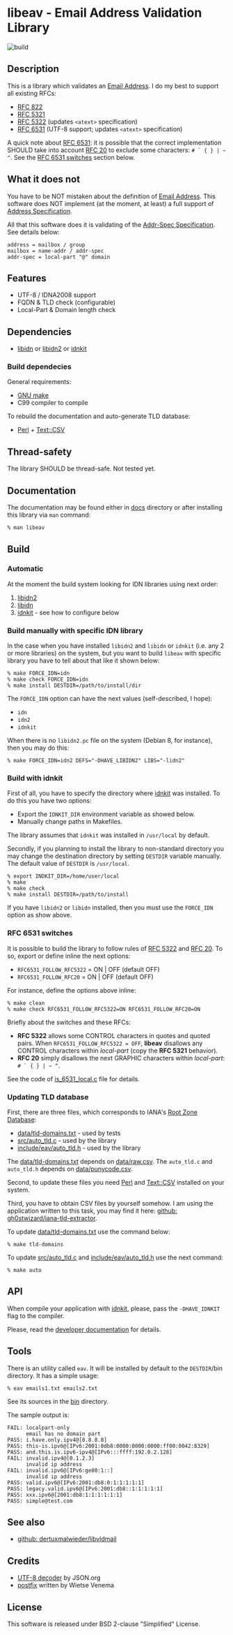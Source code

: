 # libeav - Email Address Validation Library

![build](https://github.com/gh0stwizard/libeav/workflows/build/badge.svg)

## Description

This is a library which validates an [Email Address][1]. I do my best to
support all existing RFCs:

* [RFC 822][2]
* [RFC 5321][3]
* [RFC 5322][4] (updates `<atext>` specification)
* [RFC 6531][5] (UTF-8 support; updates `<atext>` specification)


A quick note about [RFC 6531][5]: it is possible that the correct implementation
SHOULD take into account [RFC 20][6] to exclude some characters:
``# ` { } | ~ ^``. See the [RFC 6531 switches](#rfc-6531-switches) section below.


## What it does not

You have to be NOT mistaken about the definition of [Email Address][1].
This software does NOT implement (at the moment, at least) a full support
of [Address Specification][14].

All that this software does it is validating of the [Addr-Spec Specification][15].
See details below:

	address = mailbox / group
	mailbox = name-addr / addr-spec
	addr-spec = local-part "@" domain


## Features

* UTF-8 / IDNA2008 support
* FQDN & TLD check (configurable)
* Local-Part & Domain length check


## Dependencies

* [libidn][17] or [libidn2][18] or [idnkit][8]

### Build dependecies

General requirements:

* [GNU make][10]
* C99 compiler to compile

To rebuild the documentation and auto-generate TLD database:

* [Perl][19] + [Text::CSV][29]


## Thread-safety

The library SHOULD be thread-safe. Not tested yet.


## Documentation

The documentation may be found either in [docs][16] directory
or after installing this library via `man` command:

```
% man libeav
```


## Build

### Automatic

At the moment the build system looking for IDN libraries using
next order:

1. [libidn2][18]
2. [libidn][17]
3. [idnkit][8] - see how to configure below

### Build manually with specific IDN library

In the case when you have installed `libidn2` and `libidn`
or `idnkit` (i.e. any 2 or more libraries) on the system, but
you want to build `libeav` with specific library you have to
tell about that like it shown below:

```
% make FORCE_IDN=idn
% make check FORCE_IDN=idn
% make install DESTDIR=/path/to/install/dir
```

The `FORCE_IDN` option can have the next values
(self-described, I hope):

* `idn`
* `idn2`
* `idnkit`

When there is no `libidn2.pc` file on the system (Debian 8,
for instance), then you may do this:

```
% make FORCE_IDN=idn2 DEFS="-DHAVE_LIBIDN2" LIBS="-lidn2"
```


### Build with idnkit

First of all, you have to specify the directory where [idnkit][8]
was installed. To do this you have two options:

* Export the `IDNKIT_DIR` environment variable as showed below.
* Manually change paths in Makefiles.

The library assumes that `idnkit` was installed in `/usr/local`
by default.

Secondly, if you planning to install the library to non-standard
directory you may change the destination directory by setting
`DESTDIR` variable manually.
The default value of `DESTDIR` is `/usr/local`.

```
% export INDKIT_DIR=/home/user/local
% make
% make check
% make install DESTDIR=/path/to/install
```

If you have `libidn2` or `libidn` installed, then you must
use the `FORCE_IDN` option as show above.

### RFC 6531 switches

It is possible to build the library to follow rules of [RFC 5322][4] and
[RFC 20][6]. To so, export or define inline the next options:

* `RFC6531_FOLLOW_RFC5322` = ON | OFF (default OFF)
* `RFC6531_FOLLOW_RFC20` = ON | OFF (default OFF)

For instance, define the options above inline:

```
% make clean
% make check RFC6531_FOLLOW_RFC5322=ON RFC6531_FOLLOW_RFC20=ON
```

Briefly about the switches and these RFCs:

* **RFC 5322** allows some CONTROL characters in quotes and quoted pairs. When
`RFC6531_FOLLOW_RFC5322 = OFF`, **libeav** disallows any CONTROL characters
within *local-part* (copy the **RFC 5321** behavior).
* **RFC 20** simply disallows the next GRAPHIC characters within *local-part*:
``# ` { } | ~ ^``.

See the code of [is_6531_local.c][7] file for details.

### Updating TLD database

First, there are three files, which corresponds to IANA's
[Root Zone Database][22]:

* [data/tld-domains.txt][23] - used by tests
* [src/auto_tld.c][27] - used by the library
* [include/eav/auto_tld.h][28] - used by the library

The [data/tld-domains.txt][23] depends on [data/raw.csv][25].
The `auto_tld.c` and `auto_tld.h` depends on [data/punycode.csv][24].

Second, to update these files you need [Perl][19] and [Text::CSV][29]
installed on your system.

Third, you have to obtain CSV files by yourself somehow. I am
using the application written to this task, you may find it
here: [github: gh0stwizard/iana-tld-extractor][26].

To update [data/tld-domains.txt][23] use the command below:

```
% make tld-domains
```

To update [src/auto_tld.c][27] and [include/eav/auto_tld.h][28]
use the next command:

```
% make auto
```


## API

When compile your application with [idnkit][8], please, pass the
`-DHAVE_IDNKIT` flag to the compiler.

Please, read the [developer documentation][20] for details.


## Tools

There is an utility called `eav`. It will be installed by default to
the `DESTDIR`/bin directory. It has a simple usage:

```
% eav emails1.txt emails2.txt
```

See its sources in the [bin][12] directory.

The sample output is:

```
FAIL: localpart-only
      email has no domain part
PASS: i.have.only.ipv4@[8.8.8.8]
PASS: this-is.ipv6@[IPv6:2001:0db8:0000:0000:0000:ff00:0042:8329]
PASS: and.this.is.ipv6-ipv4@[IPv6:::ffff:192.0.2.128]
FAIL: invalid.ipv4@[0.1.2.3]
      invalid ip address
FAIL: invalid.ipv6@[IPv6:ge80:1::]
      invalid ip address
PASS: valid.ipv6@[IPv6:2001:db8:0:1:1:1:1:1]
PASS: legacy.valid.ipv6@[IPv6:2001:db8::1:1:1:1:1]
PASS: xxx.ipv6@[2001:db8:1:1:1:1:1:1]
PASS: simple@test.com
```

## See also

* [github: dertuxmalwieder/libvldmail][21]


## Credits

* [UTF-8 decoder][11] by JSON.org
* [postfix][13] written by Wietse Venema


## License

This software is released under BSD 2-clause "Simplified" License.


[1]: https://en.wikipedia.org/wiki/Email_address
[2]: https://tools.ietf.org/html/rfc822
[3]: https://tools.ietf.org/html/rfc5321
[4]: https://tools.ietf.org/html/rfc5322
[5]: https://tools.ietf.org/html/rfc6531
[6]: https://tools.ietf.org/html/rfc20
[7]: /src/is_6531_local.c
[8]: https://jprs.co.jp/idn/index-e.html
[9]: https://www.gnu.org/software/libidn/
[10]: https://www.gnu.org/software/make/
[11]: http://www.json.org/JSON_checker/
[12]: /bin/
[13]: http://www.postfix.org/
[14]: https://tools.ietf.org/html/rfc5322#section-3.4
[15]: https://tools.ietf.org/html/rfc5322#section-3.4.1
[16]: /docs/
[17]: https://www.gnu.org/software/libidn/
[18]: https://github.com/libidn/libidn2
[19]: https://www.perl.org/
[20]: /docs/libeav.3.pod
[21]: https://github.com/dertuxmalwieder/libvldmail
[22]: https://www.iana.org/domains/root/db
[23]: /data/tld-domains.txt
[24]: /data/punycode.csv
[25]: /data/raw.csv
[26]: https://github.com/gh0stwizard/iana-tld-extractor
[27]: /src/auto_tld.c
[28]: /include/eav/auto_tld.h
[29]: https://metacpan.org/pod/Text::CSV
